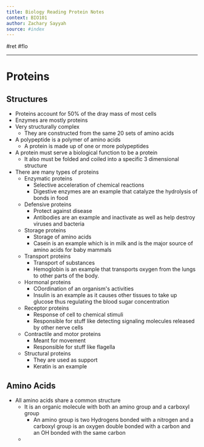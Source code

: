 ```yaml
---
title: Biology Reading Protein Notes
context: BIO101
author: Zachary Sayyah
source: #index
---
```


#ret 
#flo

---

# Proteins

## Structures
 - Proteins account for 50% of the dray mass of most cells
 - Enzymes are mostly proteins
 - Very structurally complex
	 - They are constructed from the same 20 sets of amino acids
 - A polypeptide is a polymer of amino acids
	 - A protein is made up of one or more polypeptides
 - A protein must serve a biological function to be a protein
	 - It also must be folded and coiled into a specific 3 dimensional structure
 - There are many types of proteins
	 - Enzymatic proteins
		 - Selective acceleration of chemical reactions
		 - Digestive enzymes are an example that catalyze the hydrolysis of bonds in food
	 - Defensive proteins
		 - Protect against disease
		 - Antibodies are an example and inactivate as well as help destroy viruses and bacteria
	 - Storage proteins
		 - Storage of amino acids
		 - Casein is an example which is in milk and is the major source of amino acids for baby mammals
	 - Transport proteins
		 - Transport of substances
		 - Hemoglobin is an example that transports oxygen from the lungs to other parts of the body.
	 - Hormonal proteins
		 - COordination of an organism's activities
		 - Insulin is an example as it causes other tissues to take up glucose thus regulating the blood sugar concentration
	 - Receptor proteins
		 - Response of cell to chemical stimuli
		 - Responsible for stuff like detecting signaling molecules released by other nerve cells
	 - Contractile and motor proteins
		 - Meant for movement
		 - Responsible for stuff like flagella
	 - Structural proteins
		 - They are used as support
		 - Keratin is an example
 
 
 ## Amino Acids
 
  - All amino acids share a common structure
	  - It is an organic molecule with both an amino group and a carboxyl group
		  - An amino group is two Hydrogens bonded with a nitrogen and a carboxyl group is an oxygen double bonded with a carbon and an OH bonded with the same carbon
	  - 